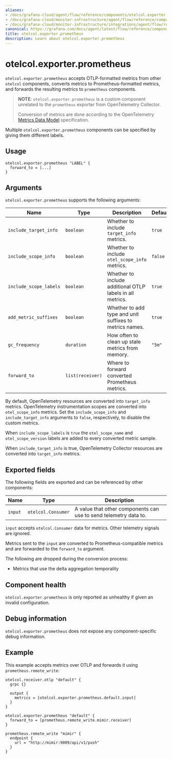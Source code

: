 ```yaml
---
aliases:
- /docs/grafana-cloud/agent/flow/reference/components/otelcol.exporter.prometheus/
- /docs/grafana-cloud/monitor-infrastructure/agent/flow/reference/components/otelcol.exporter.prometheus/
- /docs/grafana-cloud/monitor-infrastructure/integrations/agent/flow/reference/components/otelcol.exporter.prometheus/
canonical: https://grafana.com/docs/agent/latest/flow/reference/components/otelcol.exporter.prometheus/
title: otelcol.exporter.prometheus
description: Learn about otelcol.exporter.prometheus
---
```


# otelcol.exporter.prometheus

`otelcol.exporter.prometheus` accepts OTLP-formatted metrics from other
`otelcol` components, converts metrics to Prometheus-formatted metrics,
and forwards the resulting metrics to `prometheus` components.

> **NOTE**: `otelcol.exporter.prometheus` is a custom component unrelated to the
> `prometheus` exporter from OpenTelemetry Collector.
>
> Conversion of metrics are done according to the OpenTelemetry
> [Metrics Data Model][] specification.

Multiple `otelcol.exporter.prometheus` components can be specified by giving them
different labels.

[Metrics Data Model]: https://opentelemetry.io/docs/reference/specification/metrics/data-model/

## Usage

```river
otelcol.exporter.prometheus "LABEL" {
  forward_to = [...]
}
```

## Arguments

`otelcol.exporter.prometheus` supports the following arguments:

Name | Type | Description                                               | Default | Required
---- | ---- |-----------------------------------------------------------| ------- | --------
`include_target_info` | `boolean` | Whether to include `target_info` metrics.                 | `true` | no
`include_scope_info` | `boolean` | Whether to include `otel_scope_info` metrics.             | `false` | no
`include_scope_labels` | `boolean` | Whether to include additional OTLP labels in all metrics. | `true` | no
`add_metric_suffixes` | `boolean` | Whether to add type and unit suffixes to metrics names.   | `true` | no
`gc_frequency` | `duration` | How often to clean up stale metrics from memory.          | `"5m"` | no
`forward_to` | `list(receiver)` | Where to forward converted Prometheus metrics.            | | yes

By default, OpenTelemetry resources are converted into `target_info` metrics. 
OpenTelemetry instrumentation scopes are converted into `otel_scope_info`
metrics. Set the `include_scope_info` and `include_target_info` arguments to
`false`, respectively, to disable the custom metrics.

When `include_scope_labels` is `true`  the `otel_scope_name` and
`otel_scope_version` labels are added to every converted metric sample.

When `include_target_info` is true, OpenTelemetry Collector resources are converted into `target_info` metrics.

## Exported fields

The following fields are exported and can be referenced by other components:

Name | Type | Description
---- | ---- | -----------
`input` | `otelcol.Consumer` | A value that other components can use to send telemetry data to.

`input` accepts `otelcol.Consumer` data for metrics. Other telemetry signals are ignored.

Metrics sent to the `input` are converted to Prometheus-compatible metrics and
are forwarded to the `forward_to` argument.

The following are dropped during the conversion process:

* Metrics that use the delta aggregation temporality

## Component health

`otelcol.exporter.prometheus` is only reported as unhealthy if given an invalid
configuration.

## Debug information

`otelcol.exporter.prometheus` does not expose any component-specific debug
information.

## Example

This example accepts metrics over OTLP and forwards it using
`prometheus.remote_write`:

```river
otelcol.receiver.otlp "default" {
  grpc {}

  output {
    metrics = [otelcol.exporter.prometheus.default.input]
  }
}

otelcol.exporter.prometheus "default" {
  forward_to = [prometheus.remote_write.mimir.receiver]
}

prometheus.remote_write "mimir" {
  endpoint {
    url = "http://mimir:9009/api/v1/push"
  }
}
```
